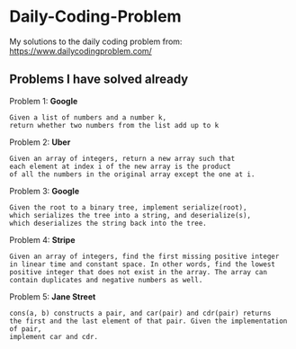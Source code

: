 # Daily-Coding-Problem

My solutions to the daily coding problem from: 
https://www.dailycodingproblem.com/

## Problems I have solved already

Problem 1: **Google**
```
Given a list of numbers and a number k,
return whether two numbers from the list add up to k
```
Problem 2: **Uber**
```
Given an array of integers, return a new array such that
each element at index i of the new array is the product
of all the numbers in the original array except the one at i.
```
Problem 3: **Google**
``` 
Given the root to a binary tree, implement serialize(root), 
which serializes the tree into a string, and deserialize(s), 
which deserializes the string back into the tree.
```
Problem 4: **Stripe**
``` 
Given an array of integers, find the first missing positive integer 
in linear time and constant space. In other words, find the lowest 
positive integer that does not exist in the array. The array can 
contain duplicates and negative numbers as well.
```
Problem 5: **Jane Street**
``` 
cons(a, b) constructs a pair, and car(pair) and cdr(pair) returns 
the first and the last element of that pair. Given the implementation of pair,
implement car and cdr.
```
